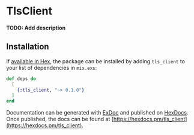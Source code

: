 # TlsClient

**TODO: Add description**

## Installation

If [available in Hex](https://hex.pm/docs/publish), the package can be installed
by adding `tls_client` to your list of dependencies in `mix.exs`:

```elixir
def deps do
  [
    {:tls_client, "~> 0.1.0"}
  ]
end
```

Documentation can be generated with [ExDoc](https://github.com/elixir-lang/ex_doc)
and published on [HexDocs](https://hexdocs.pm). Once published, the docs can
be found at [https://hexdocs.pm/tls_client](https://hexdocs.pm/tls_client).

